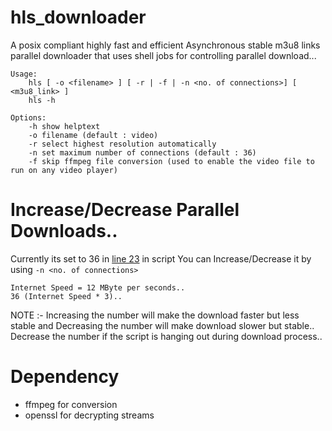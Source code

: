 # hls_downloader

A posix compliant highly fast and efficient Asynchronous stable m3u8 links parallel downloader that uses shell jobs for controlling parallel download...

```
Usage:
    hls [ -o <filename> ] [ -r | -f | -n <no. of connections>] [ <m3u8_link> ]
    hls -h

Options:
    -h show helptext
    -o filename (default : video)
    -r select highest resolution automatically
    -n set maximum number of connections (default : 36)
    -f skip ffmpeg file conversion (used to enable the video file to run on any video player)
```

# Increase/Decrease Parallel Downloads..

Currently its set to 36 in [line 23](https://github.com/CoolnsX/hls_downloader/blob/main/hls#L23) in script
You can Increase/Decrease it by using ```-n <no. of connections>```

```
Internet Speed = 12 MByte per seconds..
36 (Internet Speed * 3)..
```
NOTE :- Increasing the number will make the download faster but less stable and Decreasing the number will make download slower but stable.. Decrease the number if the script is hanging out during download process..

# Dependency

- ffmpeg for conversion
- openssl for decrypting streams
